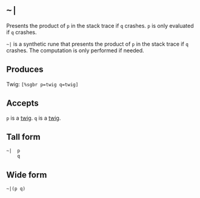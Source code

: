 `~|`
====

Presents the product of `p` in the stack trace if `q` crashes. `p` is only
evaluated if `q` crashes.


`~|` is a synthetic rune that presents the product of `p` in the stack
trace if `q` crashes. The computation is only performed if needed.

Produces
--------

Twig: `[%sgbr p=twig q=twig]`

Accepts
-------

`p` is a [twig](). `q` is a [twig]().

Tall form
---------

    ~|  p
        q

Wide form
---------

    ~|(p q)

